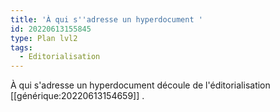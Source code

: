```yaml
---
title: 'À qui s''adresse un hyperdocument '
id: 20220613155845
type: Plan lvl2
tags:
  - Editorialisation
---
```


 À qui s'adresse un hyperdocument découle de l'éditorialisation [[générique:20220613154659]] .